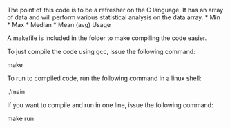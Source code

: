 The point of this code is to be a refresher on the C language. It has an array of data and will perform various statistical analysis on the data array. * Min * Max * Median * Mean (avg)
Usage

A makefile is included in the folder to make compiling the code easier.

To just compile the code using gcc, issue the following command:

make

To run to compiled code, run the following command in a linux shell:

./main

If you want to compile and run in one line, issue the following command:

make run
